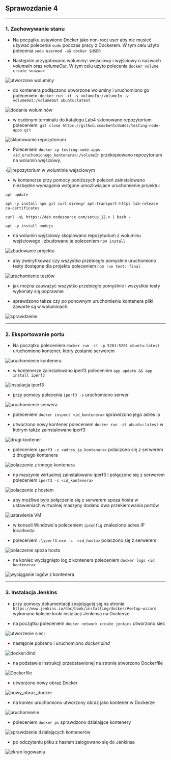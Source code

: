 ## Sprawozdanie 4

---

### 1. Zachowywanie stanu
- Na początku ustawiono Docker jako non-root user aby nie musieć używać polecenia `sudo` podczas pracy z Dockerem. W tym celu użyto polecenia `sudo usermod -aG docker $USER`

- Następnie przygotowano woluminy: wejściowy i wyjściowy o nazwach *volumeIn* oraz *volumeOut*. W tym celu użyto polecenia `docker volume create <nazwa>`

![utworzone woluminy](./tworzenie_woluminow.png)

- do kontenera podłączono utworzone woluminy i uruchomiono go poleceniem: `docker run -it -v volumeIn:/volumeIn -v volumeOut:/volumeOut ubuntu:latest`

![dodanie woluminów](./dodanie_woluminow.png)

- w osobnym terminalu do katalogu Lab4 sklonowano repozytorium poleceniem: `git clone https://github.com/kentcdodds/testing-node-apps.git` 

![sklonowanie repozytorium](./git_clone.png)

- Poleceniem `docker cp testing-node-apps <id_uruchomionego_kontenera>:/volumeIn` przekopiowano repozytorium na wolumin wejściowy.

-![repozytorium w woluminie wejsciowym](./repo_w_woluminie.png)

- w kontenerze przy pomocy poniższych poleceń zainstalowano niezbędne wymagania wstępne umozliwiajace uruchomienie projektu:

`apt update`

`apt -y install npm git curl dirmngr apt-transport-https lsb-release ca-certificates`

`curl -sL https://deb.nodesource.com/setup_12.x | bash -`

`apt -y install nodejs`


- na wolumin wyjściowy skopiowano repozyturium z woluminu wejściowego i zbudowano je poleceniem `npm install`

![zbudowanie projektu](./uruchomienie_w_volumeout.png)  

- aby zweryfikować czy wszystko przebiegło pomyslnie uruchomiono testy dostępne dla projektu poleceniem `npm run test::final`

![uruchomienie testów](./testy.png)

- jak można zauważyć wszystko przebiegło pomyślnie i wszystkie testy wykonały się poprawnie

- sprawdzono takze czy po ponownym uruchomieniu kontenera pliki zawarte są w woluminach:

![sprawdzenie](./sprawdzenie.png)

---

### 2. Eksportowanie portu
- Na początku poleceniem `docker run -it -p 5201:5201 ubuntu:latest` uruchomiono kontener, który zostanie serwerem

![uruchomienie kontenera](./nowy_kontener.png)

- w kontenerze zainstalowano iperf3 poleceniem `app update && app install iperf3`

![instalacja iperf3](./instalacja_iperf3.png)

- przy pomocy polecenia `iperf3 -s` uruchomiono serwer

![uruchomienie serwera](./uruchomienie_servera.png)

- poleceniem `docker inspect <id_kontenera>` sprawdzono jego adres ip

- utworzono nowy kontener poleceniem `docker run -it ubuntu:latest` w którym także zainstalowano iperf3

![drugi kontener](./drugi_kontener.png)

- poleceniem `iperf3 -c <adres_ip_kontenera>` polaczono się z serwerem z drugiego kontenera

![polaczenie z innego kontenera](./laczenie_z_drugiego_kontenera.png)

- na maszynie wirtualnej zainstalowano iperf3 i połączono się z serwerem poleceniem `iperf3 -c <id_kontenera>`

![polaczenie z hostem](./laczenie_z_hosta.png)

- aby możliwe było połączenie się z serwerem spoza hosta w ustawieniach wirtualnej maszyny dodano dwa przekierowania portów

![ustawienia VM](./ustawienia_VM.png)

- w konsoli Windows'a poleceniem `ipconfig` znaleziono adres IP localhosta

- poleceniem `.\iperf3.exe -c  <id_hosta>` polaczono się z serwerem

![polaczenie spoza hosta](./laczenie_spoza_hosta.png)

- na koniec wyciągnięto log z kontenera poleceniem `docker logs <id kontenera>`

![wyciąganie logów z kontenera](./docker_logs.png)

---

### 3. Instalacja Jenkins
- przy pomocy dokumentacji znajdującej się na stronie `https://www.jenkins.io/doc/book/installing/docker/#setup-wizard` wykonano kolejne kroki instalacji Jenkinsa na Dockerze

- na początku poleceniem `docker network create jenkins` utworzono sieć

![utworzenie sieci](./tworzenie_sieci.png)

- następnie pobrano i uruchomiono *docker:dind*

![docker:dind](./docker_dind.png)

- na podstawie instrukcji przedstawionej na stronie stworzono Dockerfile

![Dockerfile](./dockerfile.png)

- utworzono nowy obraz Docker

![nowy_obraz_docker](./obraz.png)

- na koniec uruchomiono utworzony obraz jako kontener w Dockerze

![uruchomienie](./uruchomienie_obrazu.png)

- poleceniem `docker ps` sprawdzono działające kontenery

![sprawdzenie działających kontenerów](./uruchomienie_kontenera.png)

- po odczytaniu pliku z hasłem zalogowano się do Jenkinsa

![ekran logowania](./jenkins.png)
